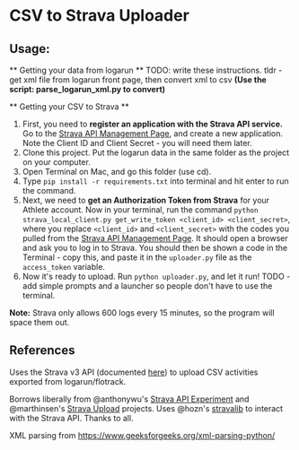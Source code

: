 # CSV to Strava Uploader

## Usage:
** Getting your data from logarun **
TODO: write these instructions. tldr - get xml file from logarun front page, then convert xml to csv 
**(Use the script: parse_logarun_xml.py to convert)**

** Getting your CSV to Strava **
1. First, you need to **register an application with the Strava API service.** Go to the [Strava API Management Page](https://www.strava.com/settings/api), and create a new application. Note the Client ID and Client Secret - you will need them later.
2. Clone this project. Put the logarun data in the same folder as the project on your computer.
3. Open Terminal on Mac, and go this folder (use cd).
3. Type `pip install -r requirements.txt` into terminal and hit enter to run the command. 
5. Next, we need to **get an Authorization Token from Strava** for your Athlete account. Now in your terminal, run the command `python strava_local_client.py get_write_token <client_id> <client_secret>`, where you replace `<client_id>` and `<client_secret>` with the codes you pulled from the [Strava API Management Page](https://www.strava.com/settings/api). It should open a browser and ask you to log in to Strava. You should then be shown a code in the Terminal - copy this, and paste it in the `uploader.py` file as the `access_token` variable.
6. Now it's ready to upload. Run `python uploader.py`, and let it run!
TODO - add simple prompts and a launcher so people don't have to use the terminal.

**Note:**
Strava only allows 600 logs every 15 minutes, so the program will space them out.

## References
Uses the Strava v3 API (documented [here](http://strava.github.io/api/)) to upload CSV activities exported from logarun/flotrack.

Borrows liberally from @anthonywu's [Strava API Experiment](https://github.com/anthonywu/strava-api-experiment) and @marthinsen's [Strava Upload](https://github.com/marthinsen/stravaupload) projects. Uses @hozn's [stravalib](https://github.com/hozn/stravalib) to interact with the Strava API. Thanks to all.

XML parsing from https://www.geeksforgeeks.org/xml-parsing-python/
